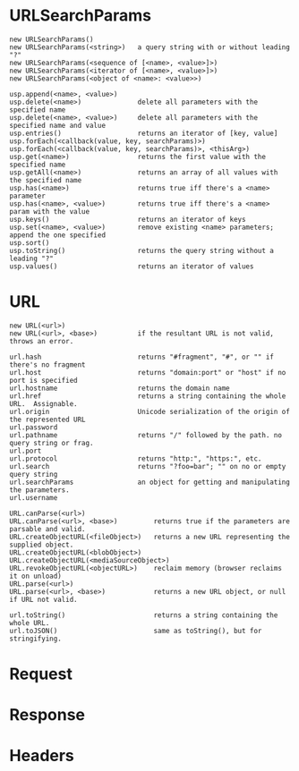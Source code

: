 # URLSearchParams

    new URLSearchParams()
    new URLSearchParams(<string>)   a query string with or without leading "?"
    new URLSearchParams(<sequence of [<name>, <value>]>)
    new URLSearchParams(<iterator of [<name>, <value>]>)
    new URLSearchParams(<object of <name>: <value>>)

    usp.append(<name>, <value>)
    usp.delete(<name>)              delete all parameters with the specified name
    usp.delete(<name>, <value>)     delete all parameters with the specified name and value
    usp.entries()                   returns an iterator of [key, value]
    usp.forEach(<callback(value, key, searchParams)>)
    usp.forEach(<callback(value, key, searchParams)>, <thisArg>)
    usp.get(<name>)                 returns the first value with the specified name
    usp.getAll(<name>)              returns an array of all values with the specified name
    usp.has(<name>)                 returns true iff there's a <name> parameter
    usp.has(<name>, <value>)        returns true iff there's a <name> param with the value
    usp.keys()                      returns an iterator of keys
    usp.set(<name>, <value>)        remove existing <name> parameters; append the one specified
    usp.sort()
    usp.toString()                  returns the query string without a leading "?"
    usp.values()                    returns an iterator of values

# URL

    new URL(<url>)
    new URL(<url>, <base>)          if the resultant URL is not valid, throws an error.

    url.hash                        returns "#fragment", "#", or "" if there's no fragment
    url.host                        returns "domain:port" or "host" if no port is specified
    url.hostname                    returns the domain name
    url.href                        returns a string containing the whole URL.  Assignable.
    url.origin                      Unicode serialization of the origin of the represented URL
    url.password
    url.pathname                    returns "/" followed by the path. no query string or frag.
    url.port
    url.protocol                    returns "http:", "https:", etc.
    url.search                      returns "?foo=bar"; "" on no or empty query string
    url.searchParams                an object for getting and manipulating the parameters.
    url.username
    
    URL.canParse(<url>)
    URL.canParse(<url>, <base>)         returns true if the parameters are parsable and valid.
    URL.createObjectURL(<fileObject>)   returns a new URL representing the supplied object.
    URL.createObjectURL(<blobObject>)
    URL.createObjectURL(<mediaSourceObject>)
    URL.revokeObjectURL(<objectURL>)    reclaim memory (browser reclaims it on unload)
    URL.parse(<url>)
    URL.parse(<url>, <base>)            returns a new URL object, or null if URL not valid.

    url.toString()                      returns a string containing the whole URL.
    url.toJSON()                        same as toString(), but for stringifying.
    
# Request

# Response

# Headers
